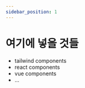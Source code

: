 ```yaml
---
sidebar_position: 1
---
```


# 여기에 넣을 것들

- tailwind components
- react components
- vue components
- ...
